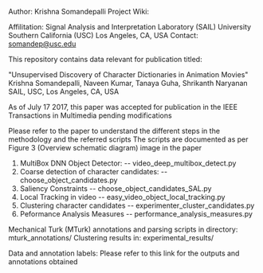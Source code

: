 Author: Krishna Somandepalli
Project Wiki: 

Affilitation: Signal Analysis and Interpretation Laboratory (SAIL)
University Southern California (USC)
Los Angeles, CA, USA
Contact: somandep@usc.edu

This repository contains data relevant for publication titled:

"Unsupervised Discovery of Character Dictionaries in Animation Movies"
Krishna Somandepalli, Naveen Kumar, Tanaya Guha, Shrikanth Naryanan
SAIL, USC, Los Angeles, CA, USA

As of July 17 2017, this paper was accepted for publication in the IEEE Transactions in Multimedia pending modifications

Please refer to the paper to understand the different steps in the methodology and the referred scripts
The scripts are documented as per Figure 3 (Overview schematic diagram) image in the paper

1) MultiBox DNN Object Detector:
    -- video_deep_multibox_detect.py
2) Coarse detection of character candidates:
    -- choose_object_candidates.py
3) Saliency Constraints
    -- choose_object_candidates_SAL.py
4) Local Tracking in video
    -- easy_video_object_local_tracking.py
5) Clustering character candidates
    -- experimenter_cluster_candidates.py
6) Peformance Analysis Measures
    -- performance_analysis_measures.py

Mechanical Turk (MTurk) annotations and parsing scripts in directory:
mturk_annotations/
Clustering results in:
experimental_results/

Data and annotation labels:
Please refer to this link for the outputs and annotations obtained
